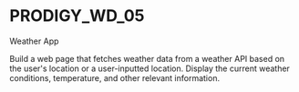 # PRODIGY_WD_05
Weather App



Build a web page that fetches weather data from a weather API
based on the user's location or a user-inputted location.
Display the current weather conditions, temperature, and
other relevant information.
